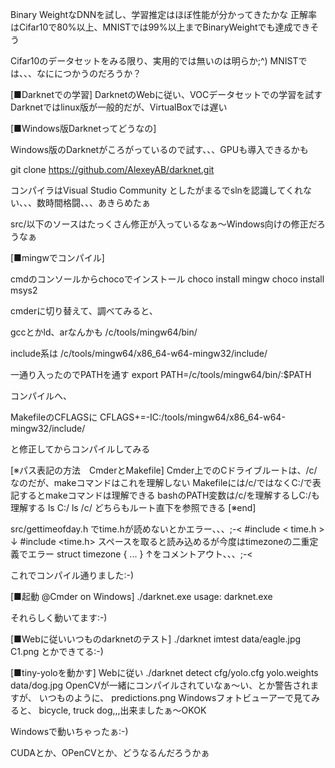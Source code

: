 ﻿Binary WeightなDNNを試し、学習推定はほぼ性能が分かってきたかな
正解率はCifar10で80%以上、MNISTでは99%以上までBinaryWeightでも達成できそう

Cifar10のデータセットをみる限り、実用的では無いのは明らか;^)
MNISTでは、、、なににつかうのだろうか？

[■Darknetでの学習]
DarknetのWebに従い、VOCデータセットでの学習を試す
Darknetではlinux版が一般的だが、VirtualBoxでは遅い

[■Windows版Darknetってどうなの]

Windows版のDarknetがころがっているので試す、、、GPUも導入できるかも

git clone https://github.com/AlexeyAB/darknet.git

コンパイラはVisual Studio Community
としたがまるでslnを認識してくれない、、、数時間格闘、、、あきらめたぁ

src/以下のソースはたっくさん修正が入っているなぁ～Windows向けの修正だろうなぁ

[■mingwでコンパイル]

cmdのコンソールからchocoでインストール
choco install mingw
choco install msys2

cmderに切り替えて、調べてみると、

gccとかld、arなんかも
/c/tools/mingw64/bin/

include系は
/c/tools/mingw64/x86_64-w64-mingw32/include/

一通り入ったのでPATHを通す
export PATH=/c/tools/mingw64/bin/:$PATH

コンパイルへ、

MakefileのCFLAGSに
CFLAGS+=-IC:/tools/mingw64/x86_64-w64-mingw32/include/

と修正してからコンパイルしてみる

[※パス表記の方法　CmderとMakefile]
Cmder上でのCドライブルートは、/c/なのだが、makeコマンドはこれを理解しない
Makefileには/c/ではなくC:/で表記するとmakeコマンドは理解できる
bashのPATH変数は/c/を理解するしC:/も理解する
ls C:/
ls /c/
どちらもルート直下を参照できる
[※end]

src/gettimeofday.h
でtime.hが読めないとかエラー、、、;-<
#include < time.h >
↓
#include <time.h>
スペースを取ると読み込めるが今度はtimezoneの二重定義でエラー
struct timezone
{
...
}
↑をコメントアウト、、、;-<

これでコンパイル通りました:-)

[■起動 @Cmder on Windows]
./darknet.exe
usage: darknet.exe <function>

それらしく動いてます:-)

[■Webに従いいつものdarknetのテスト]
./darknet imtest data/eagle.jpg
C1.png
とかできてる:-)

[■tiny-yoloを動かす]
Webに従い
./darknet detect cfg/yolo.cfg yolo.weights data/dog.jpg
OpenCVが一緒にコンパイルされていなぁ～い、とか警告されますが、
いつものように、
predictions.png
Windowsフォトビューアーで見てみると、
bicycle, truck dog,,,出来ましたぁ～OKOK

Windowsで動いちゃったぁ:-)

CUDAとか、OPenCVとか、どうなるんだろうかぁ
